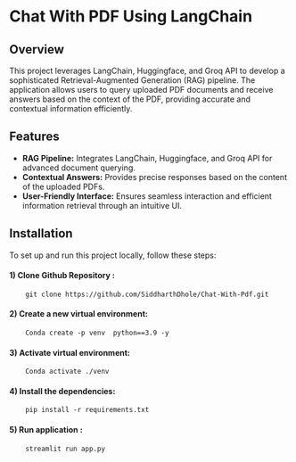 # Chat With PDF Using LangChain

## Overview
This project leverages LangChain, Huggingface, and Groq API to develop a sophisticated Retrieval-Augmented Generation (RAG) pipeline. The application allows users to query uploaded PDF documents and receive answers based on the context of the PDF, providing accurate and contextual information efficiently.

## Features
- **RAG Pipeline:** Integrates LangChain, Huggingface, and Groq API for advanced document querying.
- **Contextual Answers:** Provides precise responses based on the content of the uploaded PDFs.
- **User-Friendly Interface:** Ensures seamless interaction and efficient information retrieval through an intuitive UI.

## Installation
To set up and run this project locally, follow these steps:



#### 1) Clone Github Repository :


        git clone https://github.com/SiddharthDhole/Chat-With-Pdf.git

#### 2) Create a new virtual environment:


        Conda create -p venv  python==3.9 -y 

#### 3) Activate  virtual environment:


        Conda activate ./venv 


#### 4) Install the dependencies:


        pip install -r requirements.txt  

    
#### 5) Run application :


        streamlit run app.py 